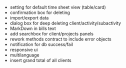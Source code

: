 - setting for default time sheet view (table/card)
- confirmation box for deleting
- import/export data
- dialog box for deep deleting client/activity/subactivity
- MarkDown in bills text
- add searchbox for client/projects panels
- rework methods contract to include error objects
- notification for db success/fail
- responsive ui
- multilanguage
- insert grand total of all clients